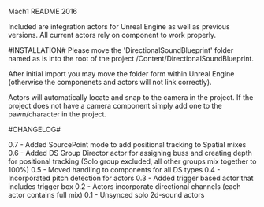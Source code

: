 Mach1 README
2016

Included are integration actors for Unreal Engine as well as previous versions. 
All current actors rely on component to work properly.

#INSTALLATION#
Please move the 'DirectionalSoundBlueprint' folder named as is into the root of the project /Content/DirectionalSoundBlueprint.

After initial import you may move the folder form within Unreal Engine (otherwise the componenets and actors will not link correctly).

Actors will automatically locate and snap to the camera in the project. If the project does not have a camera component simply add one to the pawn/character in the project. 

#CHANGELOG#

0.7 - Added SourcePoint mode to add positional tracking to Spatial mixes
0.6 - Added DS Group Director actor for assigning buss and creating depth for positional tracking (Solo group excluded, all other groups mix together to 100%)
0.5 - Moved handling to components for all DS types
0.4 - Incorporated pitch detection for actors
0.3 - Added trigger based actor that includes trigger box
0.2 - Actors incorporate directional channels (each actor contains full mix)
0.1 - Unsynced solo 2d-sound actors